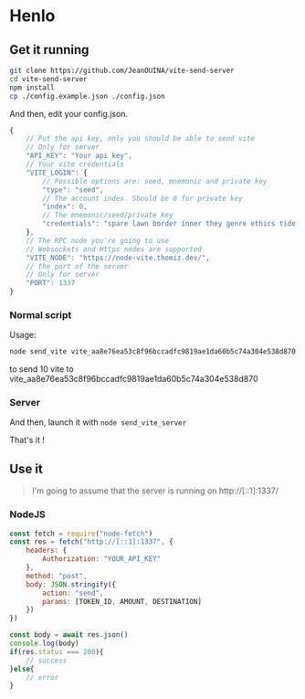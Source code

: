 # Henlo
## Get it running
```sh
git clone https://github.com/JeanOUINA/vite-send-server
cd vite-send-server
npm install
cp ./config.example.json ./config.json
```
And then, edit your config.json.
```js
{
    // Put the api key, only you should be able to send vite
    // Only for server
    "API_KEY": "Your api key",
    // Your vite credentials
    "VITE_LOGIN": {
        // Possible options are: seed, mnemonic and private key
        "type": "seed",
        // The account index. Should be 0 for private key
        "index": 0,
        // The mnemonic/seed/private key
        "credentials": "spare lawn border inner they genre ethics tide curious wire bus bike need leave decrease focus pepper lamp use recall black faint brisk tent"
    },
    // The RPC node you're going to use
    // Websockets and Https nodes are supported
    "VITE_NODE": "https://node-vite.thomiz.dev/",
    // the port of the server
    // Only for server
    "PORT": 1337
}
```
### Normal script
Usage:
```sh
node send_vite vite_aa8e76ea53c8f96bccadfc9819ae1da60b5c74a304e538d870 10
```
to send 10 vite to vite_aa8e76ea53c8f96bccadfc9819ae1da60b5c74a304e538d870
### Server
And then, launch it with `node send_vite_server`

That's it !

## Use it
> I'm going to assume that the server is running on http://[::1]:1337/
### NodeJS
```js
const fetch = require("node-fetch")
const res = fetch("http://[::1]:1337", {
    headers: {
        Authorization: "YOUR_API_KEY"
    },
    method: "post",
    body: JSON.stringify({
        action: "send",
        params: [TOKEN_ID, AMOUNT, DESTINATION]
    })
})

const body = await res.json()
console.log(body)
if(res.status === 200){
    // success
}else{
    // error
}
```
